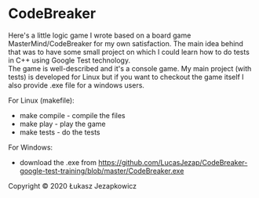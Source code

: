 # CodeBreaker
Here's a little logic game I wrote based on a board game MasterMind/CodeBreaker for my own satisfaction. The main idea behind that was to
have some small project on which I could learn how to do tests in C++ using Google Test technology.  
The game is well-described and it's a console game. My main project (with tests) is developed for Linux but if you want to checkout the game itself I also provide .exe file for a windows users.  
  
For Linux (makefile):
- make compile - compile the files  
- make play - play the game  
- make tests - do the tests  
  
For Windows:
- download the .exe from https://github.com/LucasJezap/CodeBreaker-google-test-training/blob/master/CodeBreaker.exe  

Copyright © 2020 Łukasz Jezapkowicz
